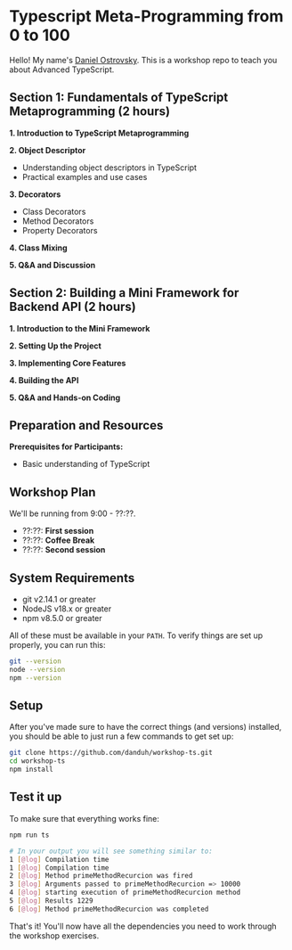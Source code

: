 # Typescript Meta-Programming from 0 to 100

Hello! My name's [Daniel Ostrovsky](https://x.com/danduh81). This is a workshop repo to teach you about Advanced TypeScript.

## Section 1: Fundamentals of TypeScript Metaprogramming (2 hours)

**1. Introduction to TypeScript Metaprogramming**

**2. Object Descriptor**
- Understanding object descriptors in TypeScript
- Practical examples and use cases

**3. Decorators**
- Class Decorators
- Method Decorators
- Property Decorators

**4. Class Mixing**

**5. Q&A and Discussion**

## Section 2: Building a Mini Framework for Backend API (2 hours)

**1. Introduction to the Mini Framework**

**2. Setting Up the Project**

**3. Implementing Core Features**

**4. Building the API**

**5. Q&A and Hands-on Coding**

## Preparation and Resources

**Prerequisites for Participants:**
- Basic understanding of TypeScript

## Workshop Plan

We'll be running from 9:00 - ??:??. 

- ??:??: **First session**
- ??:??: **Coffee Break**
- ??:??: **Second session**

## System Requirements

- git v2.14.1 or greater
- NodeJS v18.x or greater
- npm v8.5.0 or greater

All of these must be available in your `PATH`. To verify things are set up properly, you can run this:

```bash
git --version
node --version
npm --version
```

## Setup

After you've made sure to have the correct things (and versions) installed, you should be able to just run a few commands to get set up:

```bash
git clone https://github.com/danduh/workshop-ts.git
cd workshop-ts
npm install
```

## Test it up

To make sure that everything works fine:
```bash
npm run ts

# In your output you will see something similar to:
1 [@log] Compilation time
1 [@log] Compilation time
2 [@log] Method primeMethodRecurcion was fired
3 [@log] Arguments passed to primeMethodRecurcion => 10000
4 [@log] starting execution of primeMethodRecurcion method
5 [@log] Results 1229
6 [@log] Method primeMethodRecurcion was completed
```


That's it! You'll now have all the dependencies you need to work through the workshop exercises.
